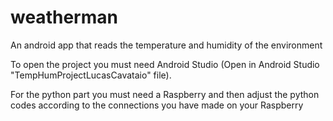 # weatherman
An android app that reads the temperature and humidity of the environment

To open the project you must need Android Studio (Open in Android Studio "TempHumProjectLucasCavataio" file).

For the python part you must need a Raspberry and then adjust the python codes according to the connections you have made on your Raspberry
